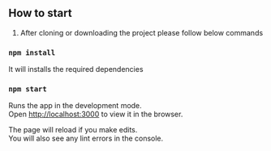 ## How to start
1. After cloning or downloading the project please follow below commands
### `npm install`

It will installs the required dependencies

### `npm start`

Runs the app in the development mode.<br>
Open [http://localhost:3000](http://localhost:3000) to view it in the browser.

The page will reload if you make edits.<br>
You will also see any lint errors in the console.
